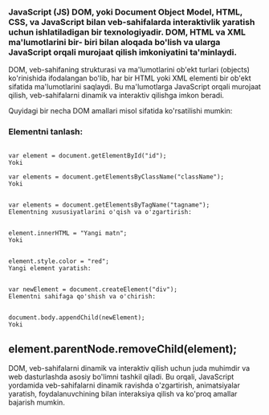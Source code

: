 ### JavaScript  (JS) DOM, yoki Document Object Model, HTML, CSS, va JavaScript bilan veb-sahifalarda interaktivlik yaratish uchun ishlatiladigan bir texnologiyadir. DOM, HTML va XML ma'lumotlarini bir- biri bilan aloqada bo'lish va ularga JavaScript orqali murojaat qilish imkoniyatini ta'minlaydi.

DOM, veb-sahifaning strukturasi va ma'lumotlarini ob'ekt turlari (objects) ko'rinishida ifodalangan bo'lib, har bir HTML yoki XML elementi bir ob'ekt sifatida ma'lumotlarini saqlaydi. Bu ma'lumotlarga JavaScript orqali murojaat qilish, veb-sahifalarni dinamik va interaktiv qilishga imkon beradi.

Quyidagi bir necha DOM amallari misol sifatida ko'rsatilishi mumkin:

### Elementni tanlash:

``````

var element = document.getElementById("id");
Yoki
``````
``````
var elements = document.getElementsByClassName("className");
Yoki
``````
``````

var elements = document.getElementsByTagName("tagname");
Elementning xususiyatlarini o'qish va o'zgartirish:
``````
``````

element.innerHTML = "Yangi matn";
Yoki
``````
``````

element.style.color = "red";
Yangi element yaratish:
``````
``````

var newElement = document.createElement("div");
Elementni sahifaga qo'shish va o'chirish:
``````
``````

document.body.appendChild(newElement);
Yoki
``````

## element.parentNode.removeChild(element);
DOM, veb-sahifalarni dinamik va interaktiv qilish uchun juda muhimdir va web dasturlashda asosiy bo'limni tashkil qiladi. Bu orqali, JavaScript yordamida veb-sahifalarni dinamik ravishda o'zgartirish, animatsiyalar yaratish, foydalanuvchining bilan interaksiya qilish va ko'proq amallar bajarish mumkin.